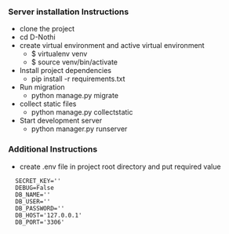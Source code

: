 ### Server installation Instructions

- clone the project
- cd D-Nothi
- create virtual environment and active virtual environment
  - $ virtualenv venv
  - $ source venv/bin/activate
- Install project dependencies
  -  pip install -r requirements.txt
- Run migration
    - python manage.py migrate
- collect static files
  - python manage.py collectstatic
- Start development server
   - python manager.py runserver


### Additional Instructions
-  create .env file in project root directory and put required value
```
  SECRET_KEY=''
  DEBUG=False
  DB_NAME=''
  DB_USER=''
  DB_PASSWORD=''
  DB_HOST='127.0.0.1'
  DB_PORT='3306'
```
